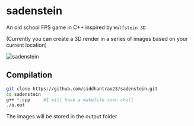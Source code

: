 # sadenstein  
  
An old school FPS game in C++ inspired by `Wolfstein 3D`
  
(Currently you can create a 3D render in a series of images based on your current location)  
  
![sadenstein](https://user-images.githubusercontent.com/44816445/78461021-850b8580-76e3-11ea-9717-394c219b8fc9.png)
  
## Compilation
```sh
git clone https://github.com/siddhantrao23/sadenstein.git
cd sadenstein
g++ *.cpp     #I will have a makefile soon chill
./a.out
```
The images will be stored in the output folder
